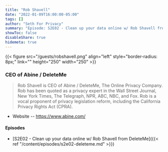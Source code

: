 ```yaml
---
title: "Rob Shavell"
date: "2022-01-09T16:00:00-05:00"
tags: []
author: "Seth For Privacy"
summary: "Episode: S2E02 - Clean up your data online w/ Rob Shavell from DeleteMe"
showToc: false
disableShare: true
hidemeta: true
---
```


{{< figure src="/guests/robshavell.png" align="left" style="border-radius: 8px;" link="" height="250" width="250" >}}

### CEO of Abine / DeleteMe

> Rob Shavell is CEO of Abine / DeleteMe, The Online Privacy Company. Rob has been quoted as a privacy expert in the Wall Street Journal, New York Times, The Telegraph, NPR, ABC, NBC, and Fox. Rob is a vocal proponent of privacy legislation reform, including the California Privacy Rights Act (CPRA).

- Website -- https://www.abine.com/

#### Episodes

- [S2E02 - Clean up your data online w/ Rob Shavell from DeleteMe]({{< ref "/content/episodes/s2e02-deleteme.md" >}})
